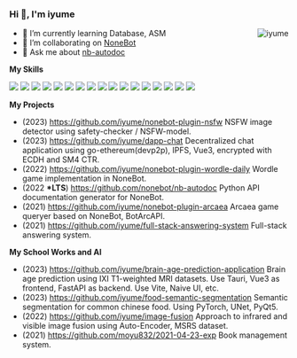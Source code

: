 ### Hi 👋, I'm **iyume**

<img align="right" src="https://github-readme-stats.vercel.app/api?username=iyume&count_private=true&show_icons=true&title_color=0080ff&text_color=000000&bg_color=f5f5fa&locale=en" alt="iyume" />

- 🌱 I’m currently learning Database, ASM
- 👯 I’m collaborating on [NoneBot](https://github.com/nonebot)
- 💬 Ask me about [nb-autodoc](https://github.com/nonebot/nb-autodoc)

**My Skills**

![](https://img.shields.io/badge/-Python-3776AB?style=flat-square&logo=Python&logoColor=fff)
![](https://img.shields.io/badge/-C++-512BD4?style=flat-square&logo=cplusplus&logoColor=fff)
![](https://img.shields.io/badge/-Go-00ADD8?style=flat-square&logo=go&logoColor=fff)
![](https://img.shields.io/badge/-Linux-A81D33?style=flat-square&logo=Debian&logoColor=fff)
![](https://img.shields.io/badge/-Git-F05032?style=flat-square&logo=git&logoColor=fff)
![](https://img.shields.io/badge/-FastAPI-009688?style=flat-square&logo=fastapi&logoColor=fff)
![](https://img.shields.io/badge/-Flask-000000?style=flat-square&logo=flask&logoColor=fff)
![](https://img.shields.io/badge/-Qt-41CD52?style=flat-square&logo=qt&logoColor=fff)
![](https://img.shields.io/badge/-NumPy-013243?style=flat-square&logo=numpy&logoColor=fff)
![](https://img.shields.io/badge/-PyTorch-EE4C2C?style=flat-square&logo=pytorch&logoColor=fff)
![](https://img.shields.io/badge/-Blockchain-121D33?style=flat-square&logo=Blockchain.com&logoColor=fff)
![](https://img.shields.io/badge/-Vue3-4FC08D?style=flat-square&logo=vuedotjs&logoColor=fff)
![](https://img.shields.io/badge/-TypeScript-3178C6?style=flat-square&logo=typescript&logoColor=fff)
![](https://img.shields.io/badge/-TailwindCSS-06B6D4?style=flat-square&logo=tailwindcss&logoColor=fff)
![](https://img.shields.io/badge/-DaisyUI-5A0EF8?style=flat-square&logo=daisyui&logoColor=fff)
![](https://img.shields.io/badge/-SQLite-003B57?style=flat-square&logo=sqlite&logoColor=fff)
![](https://img.shields.io/badge/-Docker-2496ED?style=flat-square&logo=Docker&logoColor=fff)

**My Projects**

- (2023) https://github.com/iyume/nonebot-plugin-nsfw NSFW image detector using safety-checker / NSFW-model.
- (2023) https://github.com/iyume/dapp-chat Decentralized chat application using go-ethereum(devp2p), IPFS, Vue3, encrypted with ECDH and SM4 CTR.
- (2022) https://github.com/iyume/nonebot-plugin-wordle-daily Wordle game implementation in NoneBot.
- (2022 **\*LTS**) https://github.com/nonebot/nb-autodoc Python API documentation generator for NoneBot.
- (2021) https://github.com/iyume/nonebot-plugin-arcaea Arcaea game queryer based on NoneBot, BotArcAPI.
- (2021) https://github.com/iyume/full-stack-answering-system Full-stack answering system.

**My School Works and AI**

- (2023) https://github.com/iyume/brain-age-prediction-application Brain age prediction using IXI T1-weighted MRI datasets. Use Tauri, Vue3 as frontend, FastAPI as backend. Use Vite, Naive UI, etc.
- (2023) https://github.com/iyume/food-semantic-segmentation Semantic segmentation for common chinese food. Using PyTorch, UNet, PyQt5.
- (2022) https://github.com/iyume/image-fusion Approach to infrared and visible image fusion using Auto-Encoder, MSRS dataset.
- (2021) https://github.com/moyu832/2021-04-23-exp Book management system.
